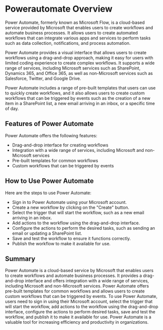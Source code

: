 # Powerautomate Overview
Power Automate, formerly known as Microsoft Flow, is a cloud-based service provided by Microsoft that enables users to create workflows and automate business processes. It allows users to create automated workflows that can integrate various apps and services to perform tasks such as data collection, notifications, and process automation.

Power Automate provides a visual interface that allows users to create workflows using a drag-and-drop approach, making it easy for users with limited coding experience to create complex workflows. It supports a wide range of services, including Microsoft services such as SharePoint, Dynamics 365, and Office 365, as well as non-Microsoft services such as Salesforce, Twitter, and Google Drive.

Power Automate includes a range of pre-built templates that users can use to quickly create workflows, and it also allows users to create custom workflows that can be triggered by events such as the creation of a new item in a SharePoint list, a new email arriving in an inbox, or a specific time of day.

## Features of Power Automate
Power Automate offers the following features:

- Drag-and-drop interface for creating workflows
- Integration with a wide range of services, including Microsoft and non-Microsoft services
- Pre-built templates for common workflows
- Custom workflows that can be triggered by events

## How to Use Power Automate
Here are the steps to use Power Automate:

- Sign in to Power Automate using your Microsoft account.
- Create a new workflow by clicking on the "Create" button.
- Select the trigger that will start the workflow, such as a new email arriving in an inbox.
- Add actions to the workflow using the drag-and-drop interface.
- Configure the actions to perform the desired tasks, such as sending an email or updating a SharePoint list.
- Save and test the workflow to ensure it functions correctly.
- Publish the workflow to make it available for use.

## Summary
Power Automate is a cloud-based service by Microsoft that enables users to create workflows and automate business processes. It provides a drag-and-drop interface and offers integration with a wide range of services, including Microsoft and non-Microsoft services. Power Automate offers pre-built templates for common workflows and allows users to create custom workflows that can be triggered by events. To use Power Automate, users need to sign in using their Microsoft account, select the trigger that will start the workflow, add actions to the workflow using the drag-and-drop interface, configure the actions to perform desired tasks, save and test the workflow, and publish it to make it available for use. Power Automate is a valuable tool for increasing efficiency and productivity in organizations.
